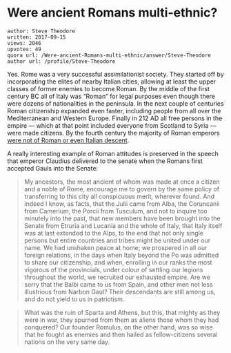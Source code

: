 # Were ancient Romans multi-ethnic?

	author: Steve Theodore
	written: 2017-09-15
	views: 2046
	upvotes: 49
	quora url: /Were-ancient-Romans-multi-ethnic/answer/Steve-Theodore
	author url: /profile/Steve-Theodore


Yes. Rome was a very successful assimilationist society. They started off by incorporating the elites of nearby Italian cities, allowing at least the upper classes of former enemies to become Roman. By the middle of the first century BC all of Italy was “Roman” for legal purposes even though there were dozens of nationalities in the peninsula. In the next couple of centuries Roman citizenship expanded even faster, including people from all over the Mediterranean and Western Europe. Finally in 212 AD all free persons in the empire — which at that point included everyone from Scotland to Syria — were made citizens. By the fourth century the majority of Roman emperors [were not of Roman or even Italian descent](https://www.quora.com/Were-most-Emperors-of-the-Roman-Empire-born-in-what-is-now-Italy).

A really interesting example of Roman attitudes is preserved in the speech that emperor Claudius delivered to the senate when the Romans first accepted Gauls into the Senate:

> My ancestors, the most ancient of whom was made at once a citizen and a noble of Rome, encourage me to govern by the same policy of transferring to this city all conspicuous merit, wherever found. And indeed I know, as facts, that the Julii came from Alba, the Coruncanii from Camerium, the Porcii from Tusculum, and not to inquire too minutely into the past, that new members have been brought into the Senate from Etruria and Lucania and the whole of Italy, that Italy itself was at last extended to the Alps, to the end that not only single persons but entire countries and tribes might be united under our name. We had unshaken peace at home; we prospered in all our foreign relations, in the days when Italy beyond the Po was admitted to share our citizenship, and when, enrolling in our ranks the most vigorous of the provincials, under colour of settling our legions throughout the world, we recruited our exhausted empire. Are we sorry that the Balbi came to us from Spain, and other men not less illustrious from Narbon Gaul? Their descendants are still among us, and do not yield to us in patriotism.

> What was the ruin of Sparta and Athens, but this, that mighty as they were in war, they spurned from them as aliens those whom they had conquered? Our founder Romulus, on the other hand, was so wise that he fought as enemies and then hailed as fellow-citizens several nations on the very same day.


